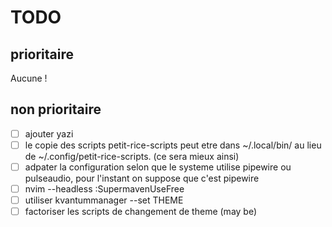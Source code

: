 # TODO

## prioritaire

Aucune !

## non prioritaire
- [ ] ajouter yazi
- [ ] le copie des scripts petit-rice-scripts peut etre dans ~/.local/bin/ au lieu de ~/.config/petit-rice-scripts. (ce sera mieux ainsi)
- [ ] adpater la configuration selon que le systeme utilise pipewire ou pulseaudio, pour l'instant on suppose que c'est pipewire
- [ ]  nvim --headless :SupermavenUseFree
- [ ]  utiliser    kvantummanager --set THEME
- [ ] factoriser les scripts de changement de theme  (may be)
